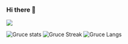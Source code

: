 ### Hi there 👋

![](https://komarev.com/ghpvc/?username=Gruce&color=6d66eb&label=Profile_Views)
 
![Gruce stats](https://github-readme-stats.vercel.app/api?username=Gruce&show_icons=true&theme=tokyonight) 
![Gruce Streak](https://github-readme-streak-stats.herokuapp.com/?user=Gruce&theme=tokyonight)
![Gruce Langs](https://github-readme-stats.vercel.app/api/top-langs/?username=Gruce)
